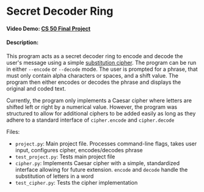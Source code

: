 # Secret Decoder Ring
#### Video Demo:  [CS 50 Final Project](https://youtu.be/LteiIYepv5I)
#### Description:
This program acts as a secret decoder ring to encode and decode the user's message using a simple [substitution cipher](https://en.wikipedia.org/wiki/Caesar_cipher). The program can be run in either `--encode` or `--decode` mode. The user is prompted for a phrase, that must only contain alpha characters or spaces, and a shift value. The program then either encodes or decodes the phrase and displays the original and coded text.

Currently, the program only implements a Caesar cipher where letters are shifted left or right by a numerical value. However, the program was structured to allow for additional ciphers to be added easily as long as they adhere to a standard interface of `cipher.encode` and `cipher.decode`

Files:
* `project.py`: Main project file. Processes command-line flags, takes user input, configures cipher, encodes/decodes phrase
* `test_project.py`: Tests main project file
* `cipher.py`: Implements Caesar cipher with a simple, standardized interface allowing for future extension. `encode` and `decode` handle the substitution of letters in a word
* `test_cipher.py`: Tests the cipher implementation